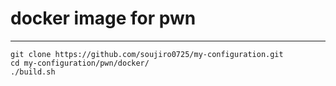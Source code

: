 # docker image for pwn
----

```
git clone https://github.com/soujiro0725/my-configuration.git
cd my-configuration/pwn/docker/
./build.sh
```
